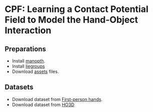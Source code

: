# CPF: Learning a Contact Potential Field to Model the Hand-Object Interaction

## Preparations
* Install [manopth](https://github.com/lixiny/manopth/tree/0fe3850db7973ba0f3dd11235fea6c9fb0c55389).
* Install [liegroups](https://github.com/utiasSTARS/liegroups)
* Download [assets](https://gitlab.robotflow.ai/hanyang/cpf_assets) files.



## Datasets

* Download dataset from [First-person hands](https://guiggh.github.io/publications/first-person-hands/).
* Download dataset from [HO3D]()